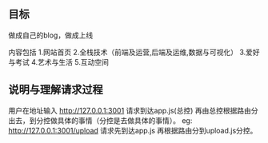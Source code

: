 ## 目标
做成自己的blog，做成上线

内容包括
1.网站首页
2.全栈技术（前端及运营,后端及运维,数据与可视化）
3.爱好与考试
4.艺术与生活
5.互动空间

## 说明与理解请求过程
用户在地址输入 http://127.0.0.1:3001 请求到达app.js(总控) 再由总控根据路由分出去，到分控做具体的事情（分控是去做具体的事情）。
eg: http://127.0.0.1:3001/upload 请求先到达app.js 再根据路由分到upload.js分控。